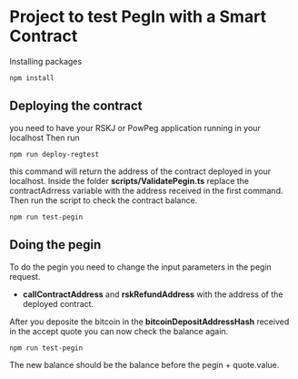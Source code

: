 # Project to test PegIn with a Smart Contract

Installing packages

    npm install

## Deploying the contract

you need to have your RSKJ or PowPeg application running in your localhost
Then run

    npm run deploy-regtest

this command will return the address of the contract deployed in your localhost.
Inside the folder **scripts/ValidatePegin.ts** replace the contractAdrress variable with the address received in the first command.
Then run the script to check the contract balance.

    npm run test-pegin

## Doing the pegin
To do the pegin you need to change the input parameters in the pegin request.
- **callContractAddress** and **rskRefundAddress** with the address of the deployed contract.

After you deposite the bitcoin in the **bitcoinDepositAddressHash** received in the accept quote you can now check the balance again.

    npm run test-pegin

The new balance should be the balance before the pegin + quote.value.